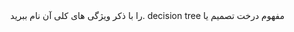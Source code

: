 <div dir="rtl">
 مفهوم درخت تصمیم یا decision tree  .را با ذکر ویژگی های کلی آن نام ببرید  

  </div>
